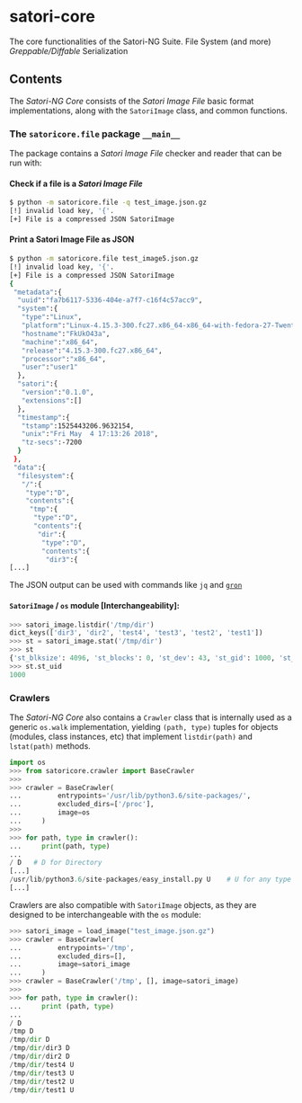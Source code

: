 # satori-core
The core functionalities of the Satori-NG Suite.
File System (and more) *Greppable/Diffable* Serialization

## Contents
The *Satori-NG Core* consists of the *Satori Image File* basic format implementations, along with the `SatoriImage` class, and common functions.
  

### The `satoricore.file` package `__main__`
The package contains a *Satori Image File* checker and reader that can be run with:

#### Check if a file is a *Satori Image File*
```bash
$ python -m satoricore.file -q test_image.json.gz 
[!] invalid load key, '{'.
[+] File is a compressed JSON SatoriImage 
```

#### Print a Satori Image File as JSON 
```bash
$ python -m satoricore.file test_image5.json.gz
[!] invalid load key, '{'.
[+] File is a compressed JSON SatoriImage
{
 "metadata":{
  "uuid":"fa7b6117-5336-404e-a7f7-c16f4c57acc9",
  "system":{
   "type":"Linux",
   "platform":"Linux-4.15.3-300.fc27.x86_64-x86_64-with-fedora-27-Twenty_Seven",
   "hostname":"FkUkO43a",
   "machine":"x86_64",
   "release":"4.15.3-300.fc27.x86_64",
   "processor":"x86_64",
   "user":"user1"
  },
  "satori":{
   "version":"0.1.0",
   "extensions":[]
  },
  "timestamp":{
   "tstamp":1525443206.9632154,
   "unix":"Fri May  4 17:13:26 2018",
   "tz-secs":-7200
  }
 },
 "data":{
  "filesystem":{
   "/":{
    "type":"D",
    "contents":{
     "tmp":{
      "type":"D",
      "contents":{
       "dir":{
        "type":"D",
        "contents":{
         "dir3":{
[...]
```
The JSON output can be used with commands like `jq` and [`gron`](https://github.com/tomnomnom/gron)

#### `SatoriImage` / `os` module [Interchangeability]:
```python
>>> satori_image.listdir('/tmp/dir')
dict_keys(['dir3', 'dir2', 'test4', 'test3', 'test2', 'test1'])
>>> st = satori_image.stat('/tmp/dir')
>>> st
{'st_blksize': 4096, 'st_blocks': 0, 'st_dev': 43, 'st_gid': 1000, 'st_ino': 12256767, 'st_mode': 16893, 'st_nlink': 4, 'st_rdev': 0, 'st_size': 160, 'st_uid': 1000, 'st_atime': 1525443206.9662495, 'st_mtime': 1525442545.44051, 'st_ctime': 1525442545.44051}
>>> st.st_uid
1000
```


### Crawlers
The *Satori-NG Core* also contains a `Crawler` class that is internally used as a generic `os.walk` implementation, yielding `(path, type)` tuples for objects (modules, class instances, etc) that implement `listdir(path)` and `lstat(path)` methods.

```python
import os
>>> from satoricore.crawler import BaseCrawler
>>>
>>> crawler = BaseCrawler(
...         entrypoints='/usr/lib/python3.6/site-packages/',
...         excluded_dirs=['/proc'],
...         image=os
...     )
>>> 
>>> for path, type in crawler():
...     print(path, type)
... 
/ D   # D for Directory
[...]
/usr/lib/python3.6/site-packages/easy_install.py U    # U for any type of file
[...]
```

Crawlers are also compatible with `SatoriImage` objects, as they are designed to be interchangeable with the `os` module:

```python
>>> satori_image = load_image("test_image.json.gz")
>>> crawler = BaseCrawler(
...         entrypoints='/tmp',
...         excluded_dirs=[],
...         image=satori_image
...     )
>>> crawler = BaseCrawler('/tmp', [], image=satori_image)
>>>
>>> for path, type in crawler():
...     print (path, type)
... 
/ D
/tmp D
/tmp/dir D
/tmp/dir/dir3 D
/tmp/dir/dir2 D
/tmp/dir/test4 U
/tmp/dir/test3 U
/tmp/dir/test2 U
/tmp/dir/test1 U
```


